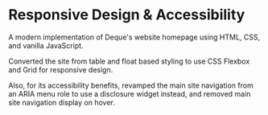 # Responsive Design & Accessibility

A modern implementation of Deque's website homepage using HTML, CSS, and vanilla JavaScript.

Converted the site from table and float based styling to use CSS Flexbox and Grid for responsive design.

Also, for its accessibility benefits, revamped the main site navigation from an ARIA menu role to use a disclosure widget instead, and removed main site navigation display on hover.
